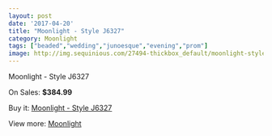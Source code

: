 ```yaml
---
layout: post
date: '2017-04-20'
title: "Moonlight - Style J6327"
category: Moonlight
tags: ["beaded","wedding","junoesque","evening","prom"]
image: http://img.sequinious.com/27494-thickbox_default/moonlight-style-j6327.jpg
---
```

Moonlight - Style J6327

On Sales: **$384.99**
<a href="https://www.sequinious.com/moonlight/1842-moonlight-style-j6327.html"><amp-img layout="responsive" width="600" height="600" src="//img.sequinious.com/27494-thickbox_default/moonlight-style-j6327.jpg" alt="Moonlight - Style J6327 0" /></a>
<a href="https://www.sequinious.com/moonlight/1842-moonlight-style-j6327.html"><amp-img layout="responsive" width="600" height="600" src="//img.sequinious.com/27495-thickbox_default/moonlight-style-j6327.jpg" alt="Moonlight - Style J6327 1" /></a>

Buy it: [Moonlight - Style J6327](https://www.sequinious.com/moonlight/1842-moonlight-style-j6327.html "Moonlight - Style J6327")

View more: [Moonlight](https://www.sequinious.com/27-moonlight "Moonlight")
